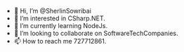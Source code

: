 - 👋 Hi, I’m @SherlinSowribai
- 👀 I’m interested in CSharp.NET.
- 🌱 I’m currently learning NodeJs.
- 💞️ I’m looking to collaborate on SoftwareTechCompanies.
- 📫 How to reach me 727712861.

<!---
SherlinSowribai/SherlinSowribai is a ✨ special ✨ repository because its `README.md` (this file) appears on your GitHub profile.
You can click the Preview link to take a look at your changes.
--->
